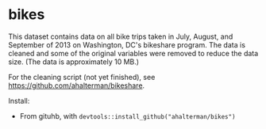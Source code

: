 bikes
========

This dataset contains data on all bike trips taken in July, August, and
September of 2013 on Washington, DC's bikeshare program. The data is cleaned
and some of the original variables were removed to reduce the data size. (The
data is approximately 10 MB.)

For the cleaning script (not yet finished), see
https://github.com/ahalterman/bikeshare.


Install:

* From gituhb, with `devtools::install_github("ahalterman/bikes")`
